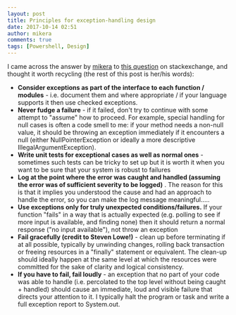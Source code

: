 ```yaml
---
layout: post
title: Principles for exception-handling design
date: 2017-10-14 02:51
author: mikera
comments: true
tags: [Powershell, Design]
---
```

I came across the answer by [mikera](https://softwareengineering.stackexchange.com/users/6909/mikera) to [this question](https://softwareengineering.stackexchange.com/questions/109297/recommend-a-design-pattern-approach-to-exposing-tolerating-recovering-from-syste) on stackexchange, and thought it worth recycling (the rest of this post is her/his words):

- **Consider exceptions as part of the interface to each function / modules** - i.e. document them and where appropriate / if your language supports it then use checked exceptions.
- **Never fudge a failure** - if it failed, don't try to continue with some attempt to "assume" how to proceed. For example, special handling for null cases is often a code smell to me: if your method needs a non-null value, it should be throwing an exception immediately if it encounters a null (either NullPointerException or ideally a more descriptive IllegalArgumentException).
- **Write unit tests for exceptional cases as well as normal ones** - sometimes such tests can be tricky to set up but it is worth it when you want to be sure that your system is robust to failures
- **Log at the point where the error was caught and handled (assuming the error was of sufficient severity to be logged)** . The reason for this is that it implies you understood the cause and had an approach to handle the error, so you can make the log message meaningful.....
- **Use exceptions only for truly unexpected conditions/failures.** If your function "fails" in a way that is actually expected (e.g. polling to see if more input is available, and finding none) then it should return a normal response ("no input available"), not throw an exception
- **Fail gracefully (credit to Steven Lowe!)** - clean up before terminating if at all possible, typically by unwinding changes, rolling back transaction or freeing resources in a "finally" statement or equivalent. The clean-up should ideally happen at the same level at which the resources were committed for the sake of clarity and logical consistency.
- **If you have to fail, fail loudly** - an exception that no part of your code was able to handle (i.e. percolated to the top level without being caught + handled) should cause an immediate, loud and visible failure that directs your attention to it. I typically halt the program or task and write a full exception report to System.out.
